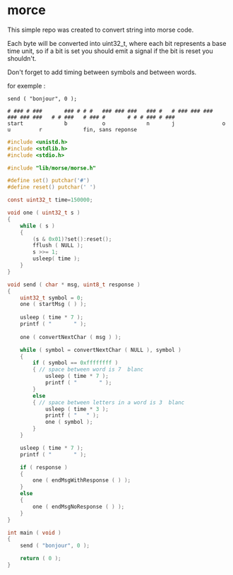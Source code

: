 # morce
This simple repo was created to convert string into morse code.

Each byte will be converted into uint32_t, where each bit represents a base time unit, so if a bit is set you should emit a signal if the bit is reset you shouldn't.

Don't forget to add timing between symbols and between words.

for exemple :
```
send ( "bonjour", 0 );
```

```
# ### # ###       ### # # #   ### ### ###   ### #   # ### ### ###   ### ### ###   # # ###   # ### #       # # # ### # ###
start             b           o             n       j               o             u         r             fin, sans reponse
```

```C
#include <unistd.h>
#include <stdlib.h>
#include <stdio.h>

#include "lib/morse/morse.h"

#define set() putchar('#')
#define reset() putchar(' ')

const uint32_t time=150000;

void one ( uint32_t s )
{
	while ( s )
	{
		(s & 0x01)?set():reset();
		fflush ( NULL );
		s >>= 1;
		usleep( time );
	}
}

void send ( char * msg, uint8_t response )
{
	uint32_t symbol = 0;
	one ( startMsg ( ) );
	
	usleep ( time * 7 );
	printf ( "       " );
	
	one ( convertNextChar ( msg ) );

	while ( symbol = convertNextChar ( NULL ), symbol )
	{
		if ( symbol == 0xffffffff )
		{ // space between word is 7  blanc
			usleep ( time * 7 );
			printf ( "       " );
		}
		else
		{ // space between letters in a word is 3  blanc
			usleep ( time * 3 );
			printf ( "   " );
			one ( symbol );
		}
	}

	usleep ( time * 7 );
	printf ( "       " );

	if ( response )
	{
		one ( endMsgWithResponse ( ) );
	}
	else
	{
		one ( endMsgNoResponse ( ) );
	}
}

int main ( void )
{
	send ( "bonjour", 0 );

	return ( 0 );
}

```